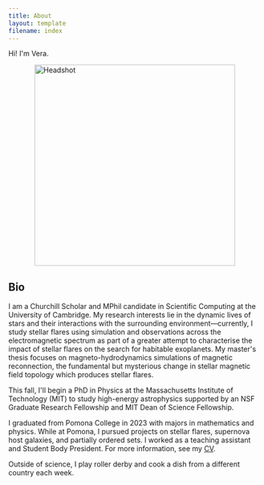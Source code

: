 ```yaml
---
title: About
layout: template
filename: index
--- 
```

Hi! I'm Vera. 

<div style="display: flex; align-items: center;">
    <img src="headshot_cam_cropped.jpg" alt="Headshot" style="margin: auto; width: 400px;">
</div>

## Bio
I am a Churchill Scholar and MPhil candidate in Scientific Computing at the University of Cambridge. My research interests lie in the dynamic lives of stars and their interactions with the surrounding environment—currently, I study stellar flares using simulation and observations across the electromagnetic spectrum as part of a greater attempt to characterise the impact of stellar flares on the search for habitable exoplanets. My master's thesis focuses on magneto-hydrodynamics simulations of magnetic reconnection, the fundamental but mysterious change in stellar magnetic field topology which produces stellar flares. 

This fall, I'll begin a PhD in Physics at the Massachusetts Institute of Technology (MIT) to study high-energy astrophysics supported by an NSF Graduate Research Fellowship and MIT Dean of Science Fellowship.

I graduated from Pomona College in 2023 with majors in mathematics and physics. While at Pomona, I pursued projects on stellar flares, supernova host galaxies, and partially ordered sets. I worked as a teaching assistant and Student Body President.
For more information, see my [CV](https://drive.google.com/file/d/1ztz2CDry2N_pfapZYWjzUdLrk_e8rT6n/view?usp=sharing).

Outside of science, I play roller derby and cook a dish from a different country each week. 

